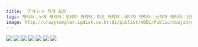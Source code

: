 ```yaml
---
title:  アオシマ 작가 모음
tags: 캐릭터：누에 캐릭터：도레미 캐릭터：미코 캐릭터：세이자 캐릭터：소악마 캐릭터：신묘마루 캐릭터：오키나 캐릭터：유카리 캐릭터：죠온 캐릭터：토지코 캐릭터：후토 アオシマ 동방_웹코믹
image: http://crazytempler.ipdisk.co.kr:81/publist/HDD1/Public/doujin/ghap/5647/001.jpg
---
```

<img src="http://crazytempler.ipdisk.co.kr:81/publist/HDD1/Public/doujin/ghap/5647/001.jpg">
<img src="http://crazytempler.ipdisk.co.kr:81/publist/HDD1/Public/doujin/ghap/5647/002.jpg">
<img src="http://crazytempler.ipdisk.co.kr:81/publist/HDD1/Public/doujin/ghap/5647/003.jpg">
<img src="http://crazytempler.ipdisk.co.kr:81/publist/HDD1/Public/doujin/ghap/5647/004.jpg">
<img src="http://crazytempler.ipdisk.co.kr:81/publist/HDD1/Public/doujin/ghap/5647/005.jpg">
<img src="http://crazytempler.ipdisk.co.kr:81/publist/HDD1/Public/doujin/ghap/5647/006.jpg">
<img src="http://crazytempler.ipdisk.co.kr:81/publist/HDD1/Public/doujin/ghap/5647/007.jpg">
